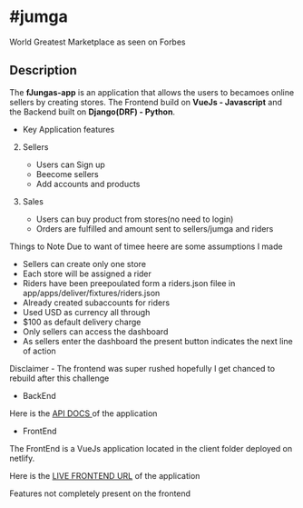 # #jumga
World Greatest Marketplace as seen on Forbes




## Description
The **fJungas-app** is an application that allows the users to becamoes online sellers by creating stores. The Frontend build on **VueJs - Javascript** and the Backend built on **Django(DRF) - Python**.




- Key Application features

2. Sellers
    - Users can Sign up
    - Beecome sellers
    - Add accounts and products


2. Sales
    - Users can buy product from stores(no need to login)
    - Orders are fulfilled and amount sent to sellers/jumga and riders

Things to Note
Due to want of timee heere are some assumptions I made
- Sellers can create only one store
- Each store will be assigned a rider
- Riders have been preepoulated form a riders.json filee in app/apps/deliver/fixtures/riders.json
- Already created subaccounts for riders
- Used USD as currency all through
- $100 as default delivery charge
- Only sellers can access the dashboard
- As sellers enter the dashboard the present button indicates the next line of action

Disclaimer - The frontend was super rushed hopefully I get chanced to rebuild after this challenge


- BackEnd


Here is the [ API DOCS ](https://jumga-tony.herokuapp.com/api/docs/) of the application

- FrontEnd

The FrontEnd is a VueJs application located in the client folder deployed on netlify.

Here is the [ LIVE FRONTEND URL](https://awesome-brahmagupta-4bc69b.netlify.app/) of the application


Features not completely present on the frontend

